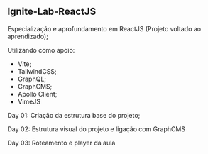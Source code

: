 ## Ignite-Lab-ReactJS
Especialização e aprofundamento em ReactJS (Projeto voltado ao aprendizado);

 Utilizando como apoio: 
- Vite;
- TailwindCSS;
- GraphQL;
- GraphCMS;
- Apollo Client;
- VimeJS

Day 01: Criação da estrutura base do projeto;

Day 02: Estrutura visual do projeto e ligação com GraphCMS

Day 03: Roteamento e player da aula
